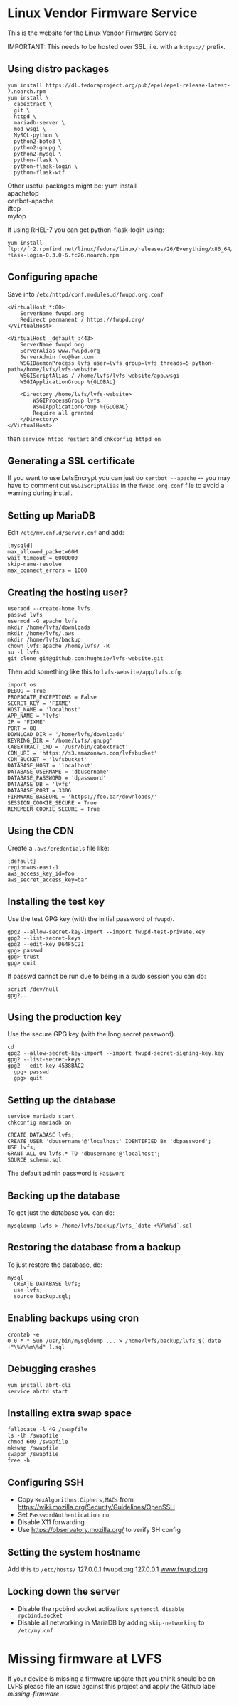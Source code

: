 Linux Vendor Firmware Service
=============================

This is the website for the Linux Vendor Firmware Service

IMPORTANT: This needs to be hosted over SSL, i.e. with a `https://` prefix.

## Using distro packages ##

    yum install https://dl.fedoraproject.org/pub/epel/epel-release-latest-7.noarch.rpm
    yum install \
      cabextract \
      git \
      httpd \
      mariadb-server \
      mod_wsgi \
      MySQL-python \
      python2-boto3 \
      python2-gnupg \
      python2-mysql \
      python-flask \
      python-flask-login \
      python-flask-wtf

Other useful packages might be:
    yum install \
      apachetop \
      certbot-apache \
      iftop \
      mytop

If using RHEL-7 you can get python-flask-login using:

    yum install ftp://fr2.rpmfind.net/linux/fedora/linux/releases/26/Everything/x86_64/os/Packages/p/python-flask-login-0.3.0-6.fc26.noarch.rpm

## Configuring apache ##

Save into `/etc/httpd/conf.modules.d/fwupd.org.conf`

    <VirtualHost *:80>
        ServerName fwupd.org
        Redirect permanent / https://fwupd.org/
    </VirtualHost>

    <VirtualHost _default_:443>
        ServerName fwupd.org
        ServerAlias www.fwupd.org
        ServerAdmin foo@bar.com
        WSGIDaemonProcess lvfs user=lvfs group=lvfs threads=5 python-path=/home/lvfs/lvfs-website
        WSGIScriptAlias / /home/lvfs/lvfs-website/app.wsgi
        WSGIApplicationGroup %{GLOBAL}

        <Directory /home/lvfs/lvfs-website>
            WSGIProcessGroup lvfs
            WSGIApplicationGroup %{GLOBAL}
            Require all granted
        </Directory>
    </VirtualHost>

then `service httpd restart` and `chkconfig httpd on`

## Generating a SSL certificate ##

If you want to use LetsEncrypt you can just do `certbot --apache` -- you may
have to comment out `WSGIScriptAlias` in the `fwupd.org.conf` file to avoid
a warning during install.

## Setting up MariaDB ##

Edit `/etc/my.cnf.d/server.cnf` and add:

    [mysqld]
    max_allowed_packet=60M
    wait_timeout = 6000000
    skip-name-resolve
    max_connect_errors = 1000

## Creating the hosting user? ##

    useradd --create-home lvfs
    passwd lvfs
    usermod -G apache lvfs
    mkdir /home/lvfs/downloads
    mkdir /home/lvfs/.aws
    mkdir /home/lvfs/backup
    chown lvfs:apache /home/lvfs/ -R
    su -l lvfs
    git clone git@github.com:hughsie/lvfs-website.git

Then add something like this to `lvfs-website/app/lvfs.cfg`:

    import os
    DEBUG = True
    PROPAGATE_EXCEPTIONS = False
    SECRET_KEY = 'FIXME'
    HOST_NAME = 'localhost'
    APP_NAME = 'lvfs'
    IP = 'FIXME'
    PORT = 80
    DOWNLOAD_DIR = '/home/lvfs/downloads'
    KEYRING_DIR = '/home/lvfs/.gnupg'
    CABEXTRACT_CMD = '/usr/bin/cabextract'
    CDN_URI = 'https://s3.amazonaws.com/lvfsbucket'
    CDN_BUCKET = 'lvfsbucket'
    DATABASE_HOST = 'localhost'
    DATABASE_USERNAME = 'dbusername'
    DATABASE_PASSWORD = 'dpassword'
    DATABASE_DB = 'lvfs'
    DATABASE_PORT = 3306
    FIRMWARE_BASEURL = 'https://foo.bar/downloads/'
    SESSION_COOKIE_SECURE = True
    REMEMBER_COOKIE_SECURE = True

## Using the CDN ##

Create a `.aws/credentials` file like:

    [default]
    region=us-east-1
    aws_access_key_id=foo
    aws_secret_access_key=bar

## Installing the test key ##

Use the test GPG key (with the initial password of `fwupd`).

    gpg2 --allow-secret-key-import --import fwupd-test-private.key
    gpg2 --list-secret-keys
    gpg2 --edit-key D64F5C21
    gpg> passwd
    gpg> trust
    gpg> quit

If passwd cannot be run due to being in a sudo session you can do:

    script /dev/null
    gpg2...

## Using the production key ##

Use the secure GPG key (with the long secret password).

    cd
    gpg2 --allow-secret-key-import --import fwupd-secret-signing-key.key
    gpg2 --list-secret-keys
    gpg2 --edit-key 4538BAC2
      gpg> passwd
      gpg> quit

## Setting up the database ##

    service mariadb start
    chkconfig mariadb on

    CREATE DATABASE lvfs;
    CREATE USER 'dbusername'@'localhost' IDENTIFIED BY 'dbpassword';
    USE lvfs;
    GRANT ALL ON lvfs.* TO 'dbusername'@'localhost';
    SOURCE schema.sql

The default admin password is `Pa$$w0rd`

## Backing up the database ##

To get just the database you can do:

    mysqldump lvfs > /home/lvfs/backup/lvfs_`date +%Y%m%d`.sql

## Restoring the database from a backup ##

To just restore the database, do:

    mysql
      CREATE DATABASE lvfs;
      use lvfs;
      source backup.sql;

## Enabling backups using cron ##

    crontab -e
    0 0 * * Sun /usr/bin/mysqldump ... > /home/lvfs/backup/lvfs_$( date +"\%Y\%m\%d" ).sql

## Debugging crashes ##

    yum install abrt-cli
    service abrtd start

## Installing extra swap space ##

    fallocate -l 4G /swapfile
    ls -lh /swapfile
    chmod 600 /swapfile
    mkswap /swapfile
    swapon /swapfile
    free -h

## Configuring SSH ##

 * Copy `KexAlgorithms,Ciphers,MACs` from https://wiki.mozilla.org/Security/Guidelines/OpenSSH
 * Set `PasswordAuthentication no`
 * Disable X11 forwarding
 * Use https://observatory.mozilla.org/ to verify SH config

## Setting the system hostname ##

Add this to `/etc/hosts/`
    127.0.0.1       fwupd.org
    127.0.0.1       www.fwupd.org

## Locking down the server ##

 * Disable the rpcbind socket activation: `systemctl disable rpcbind.socket`
 * Disable all networking in MariaDB by adding `skip-networking` to `/etc/my.cnf`


Missing firmware at LVFS
========================
If your device is missing a firmware update that you think should be on LVFS
please file an issue against this project and apply the Github label *missing-firmware*.

